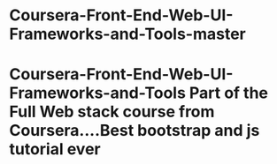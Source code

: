 # Coursera-Front-End-Web-UI-Frameworks-and-Tools-master
# Coursera-Front-End-Web-UI-Frameworks-and-Tools Part of the Full Web stack course from Coursera....Best bootstrap and js tutorial ever
